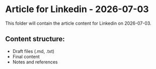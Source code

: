 # Article for Linkedin - 2026-07-03

This folder will contain the article content for Linkedin on 2026-07-03.

## Content structure:
- Draft files (.md, .txt)
- Final content
- Notes and references
